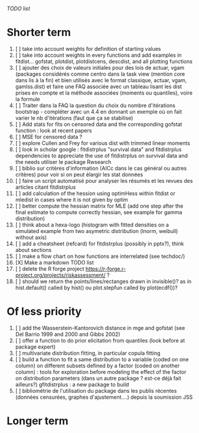 *TODO list*

# Shorter term 


1. [ ] take into account weights for definition of starting values
1. [ ] take into account weights in every functions and add examples in fitdist… gofstat, plotdist, plotdistcens, descdist, and all plotting functions
1. [ ] ajouter des choix de valeurs initiales pour des lois de actuar, vgam (packages considérés comme centro dans la task view (mention core dans lis à la fin) et bien utilisés avec le format classique, actuar, vgam, gamlss.dist) et faire une FAQ associée avec un tableau lisant les dist prises en compte et la méthode associées (moments ou quantiles), voire la formule
1. [ ] Traiter dans la FAQ la question du choix du nombre d'itérations bootstrap - compléter avec un 4.4 en donnant un exemple où on fait varier le nb d'itérations (faut que ça se stabilise)
1. [ ] Add stats for fits on censored data and the corresponding  gofstat function : look at recent papers
1. [ ] MSE for censored data ?
1. [ ] explore Cullen and Frey for various dist with trimmed linear moments
1. [ ] look in scholar google : fitdistrplus "survival data" and fitdistrplus dependencies to appreciate the use of fitdistrplus on survival data and the needs utiliser le package Rwsearch
1. [ ] biblio sur critères d'information (AICc dans le cas général ou autres critères) pour voir si on peut élargir les stat données
1. [ ] faire un script automatisé pour analyser les résumés et les revues des articles citant fitdistrplus
1. [ ] add calculation of the hession using optimHess within fitdist or mledist in cases where it is not given by optim
1. [ ] better compute the hessian matrix for MLE (add one step after the final estimate to compute correctly hessian, see example for gamma distribution)
1. [ ] think about a hexa-logo (histogram with fitted densities on a simulated example from two asymetric  distribution (lnorm, weibull) without axis)
1. [ ] add a cheatsheet (refcard) for fitdistrplus (possibly in pptx?), think about sections
1. [ ] make a flow chart on how functions are interrelated (see techdoc/)
1. [X] Make a markdown TODO list
1. [ ] delete the R forge project https://r-forge.r-project.org/projects/riskassessment/ ?
1. [ ] should we return the points/lines/rectanges drawn in invisible()? as in hist.default() called by hist() ou plot.stepfun called by plot(ecdf())? 


# Of less priority

1. [ ] add the Wasserstein-Kantorovich distance in mge and gofstat (see Del Barrio 1999 and 2000 and Gibbs 2002)
1. [ ] offer a function to do prior elicitation from quantiles (look before at package expert)
1. [ ] multivariate distribution fitting, in particular copula fitting
1. [ ] build a function to fit a same distribution to a variable (coded on one column) on different subsets defined by a factor (coded on another column) : tools for exploration before modeling the effect of the factor on distribution parameters (dans un autre package ? est-ce déjà fait ailleurs?) gfitdistrplus : a new package to build
1. [ ] bibliométrie de l'utilisation du package dans les publis récentes (données censurées, graphes d'ajustement….) depuis la soumission JSS


# Longer term 
